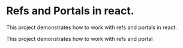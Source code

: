 # Refs and Portals in react.

This project demonstrates how to work with refs and portals in react.

This project demonstrates how to work with refs and portal